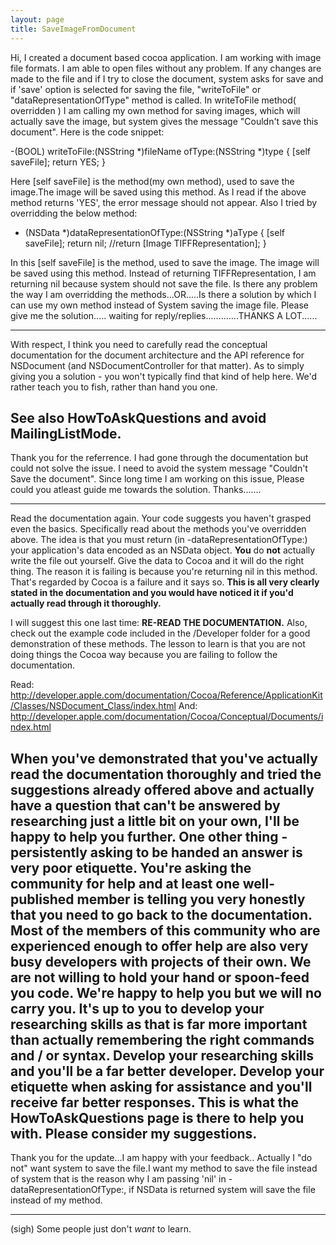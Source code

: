 ```yaml
---
layout: page
title: SaveImageFromDocument
---
```


Hi,
        I created a document based cocoa application. I am working with image file formats. I am able to open files without any problem. If any changes are made to the file and if I try to close the document, system asks for save and if 'save' option is selected for saving the file, "writeToFile" or "dataRepresentationOfType" method is called. In writeToFile method( overridden ) I am calling my own method for saving images, which will actually save the image, but system gives the message "Couldn't save this document". Here is the code snippet:

    
-(BOOL) writeToFile:(NSString *)fileName ofType:(NSString *)type
{
      [self saveFile];
      return YES;
}



Here [self saveFile] is the method(my own method), used to save the image.The image will be saved using this method. As I read if the above method returns 'YES', the error message should not appear. 
Also I tried by overridding the below method:

    
- (NSData *)dataRepresentationOfType:(NSString *)aType
{
      [self saveFile];
      return nil;
      //return [Image TIFFRepresentation];
}



In this [self saveFile] is the method, used to save the image. The image will be saved using this method. Instead of returning TIFFRepresentation, I am returning nil because system should not save the file. 
Is there any problem the way I am overridding the methods...OR.....Is there a solution by which I can use my own method instead of System saving the image file. Please give me the solution..... waiting for reply/replies.............THANKS A LOT......

----
With respect, I think you need to carefully read the conceptual documentation for the document architecture and the API reference for NSDocument (and NSDocumentController for that matter). As to simply giving you a solution - you won't typically find that kind of help here. We'd rather teach you to fish, rather than hand you one.

See also HowToAskQuestions and avoid MailingListMode.
----

Thank you for the referrence. I had gone through the documentation but could not solve the issue. I need to avoid the system message "Couldn't Save the document". Since long time I am working on this issue, Please could you atleast guide me towards the solution. Thanks.......

----
Read the documentation again. Your code suggests you haven't grasped even the basics. Specifically read about the methods you've overridden above. The idea is that you must return (in -dataRepresentationOfType:) your application's data encoded as an NSData object. **You** do **not** actually write the file out yourself. Give the data to Cocoa and it will do the right thing. The reason it is failing is because you're returning nil in this method. That's regarded by Cocoa is a failure and it says so. **This is all very clearly stated in the documentation and you would have noticed it if you'd actually read through it thoroughly.**

I will suggest this one last time: **RE-READ THE DOCUMENTATION.** Also, check out the example code included in the /Developer folder for a good demonstration of these methods. The lesson to learn is that you are not doing things the Cocoa way because you are failing to follow the documentation.

Read: http://developer.apple.com/documentation/Cocoa/Reference/ApplicationKit/Classes/NSDocument_Class/index.html
And: http://developer.apple.com/documentation/Cocoa/Conceptual/Documents/index.html

When you've demonstrated that you've actually read the documentation thoroughly and tried the suggestions already offered above and actually have a question that can't be answered by researching just a little bit on your own, I'll be happy to help you further. One other thing - persistently asking to be handed an answer is very poor etiquette. You're asking the community for help and at least one well-published member is telling you very honestly that you need to go back to the documentation. Most of the members of this community who are experienced enough to offer help are also very busy developers with projects of their own. We are not willing to hold your hand or spoon-feed you code. We're happy to help you but we will no carry you. It's up to you to develop your researching skills as that is far more important than actually remembering the right commands and / or syntax. Develop your researching skills and you'll be a far better developer. Develop your etiquette when asking for assistance and you'll receive far better responses. This is what the HowToAskQuestions page is there to help you with. Please consider my suggestions.
----

Thank you for the update...I am happy with your feedback.. Actually I "do not" want system to save the file.I want my method to save the file instead of system that is the reason why I am passing 'nil' in -dataRepresentationOfType:, if NSData is returned system will save the file instead of my method.

----

(sigh) Some people just don't *want* to learn.

